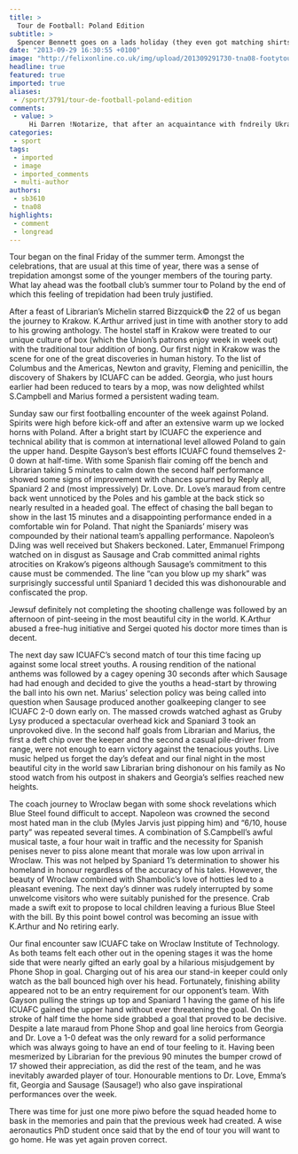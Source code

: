 ```yaml
---
title: >
  Tour de Football: Poland Edition
subtitle: >
  Spencer Bennett goes on a lads holiday (they even got matching shirts)
date: "2013-09-29 16:30:55 +0100"
image: "http://felixonline.co.uk/img/upload/201309291730-tna08-footytour.jpg"
headline: true
featured: true
imported: true
aliases:
 - /sport/3791/tour-de-football-poland-edition
comments:
 - value: >
     Hi Darren !Notarize, that after an acquaintance with fndreily Ukrainians, you will regret as little time selected for Ukraine. Trust Ukraine not worse than Bulgaria or Romania. And bureaucracy in relation to foreigners is not such frightful, as seem. Can advise such route on Ukraine. I can recommend this route to Ukraine. A border with Moldova/Pridnistrov’y Odesa – a transfer to Sevastopol Yalta – Kerch – Arabatska pointer – Genichesk – Zaporizhzhya Poltava – Kyiv Zhytomyr – Rivne Lutsk – Lviv – Mukacheve – Uzhgorod Border with Poland.There is a geographical center of Europe exactly in Ukraine. You that does not want him to see? In Ukraine produce most in the world airplanes abMriabb(abDreambb), reliable space aircrafts, here conducted abEuro-2012bb. Here a singer Ruslana, which with the song of Wild of dances won on a competition Eurovision 2004, lives and works. And also, the best footballer of Europe Andrey Shevchenko, world-wide boxer Vitalij Klichko. And the known
categories:
 - sport
tags:
 - imported
 - image
 - imported_comments
 - multi-author
authors:
 - sb3610
 - tna08
highlights:
 - comment
 - longread
---
```


Tour began on the final Friday of the summer term. Amongst the celebrations, that are usual at this time of year, there was a sense of trepidation amongst some of the younger members of the touring party. What lay ahead was the football club’s summer tour to Poland by the end of which this feeling of trepidation had been truly justified.

After a feast of Librarian’s Michelin starred Bizzquick© the 22 of us began the journey to Krakow. K.Arthur arrived just in time with another story to add to his growing anthology. The hostel staff in Krakow were treated to our unique culture of box (which the Union’s patrons enjoy week in week out) with the traditional tour addition of bong. Our first night in Krakow was the scene for one of the great discoveries in human history. To the list of Columbus and the Americas, Newton and gravity, Fleming and penicillin, the discovery of Shakers by ICUAFC can be added. Georgia, who just hours earlier had been reduced to tears by a mop, was now delighted whilst S.Campbell and Marius formed a persistent wading team.

Sunday saw our first footballing encounter of the week against Poland. Spirits were high before kick-off and after an extensive warm up we locked horns with Poland. After a bright start by ICUAFC the experience and technical ability that is common at international level allowed Poland to gain the upper hand. Despite Gayson’s best efforts ICUAFC found themselves 2-0 down at half-time. With some Spanish flair coming off the bench and Librarian taking 5 minutes to calm down the second half performance showed some signs of improvement with chances spurned by Reply all, Spaniard 2 and (most impressively) Dr. Love. Dr. Love’s maraud from centre back went unnoticed by the Poles and his gamble at the back stick so nearly resulted in a headed goal. The effect of chasing the ball began to show in the last 15 minutes and a disappointing performance ended in a comfortable win for Poland. That night the Spaniards’ misery was compounded by their national team’s appalling performance. Napoleon’s DJing was well received but Shakers beckoned. Later, Emmanuel Frimpong watched on in disgust as Sausage and Crab committed animal rights atrocities on Krakow’s pigeons although Sausage’s commitment to this cause must be commended. The line “can you blow up my shark” was surprisingly successful until Spaniard 1 decided this was dishonourable and confiscated the prop.

Jewsuf definitely not completing the shooting challenge was followed by an afternoon of pint-seeing in the most beautiful city in the world. K.Arthur abused a free-hug initiative and Sergei quoted his doctor more times than is decent.

The next day saw ICUAFC’s second match of tour this time facing up against some local street youths. A rousing rendition of the national anthems was followed by a cagey opening 30 seconds after which Sausage had had enough and decided to give the youths a head-start by throwing the ball into his own net. Marius’ selection policy was being called into question when Sausage produced another goalkeeping clanger to see ICUAFC 2-0 down early on. The massed crowds watched aghast as Gruby Lysy produced a spectacular overhead kick and Spaniard 3 took an unprovoked dive. In the second half goals from Librarian and Marius, the first a deft chip over the keeper and the second a casual pile-driver from range, were not enough to earn victory against the tenacious youths. Live music helped us forget the day’s defeat and our final night in the most beautiful city in the world saw Librarian bring dishonour on his family as No stood watch from his outpost in shakers and Georgia’s selfies reached new heights.

The coach journey to Wroclaw began with some shock revelations which Blue Steel found difficult to accept. Napoleon was crowned the second most hated man in the club (Myles Jarvis just pipping him) and “6/10, house party” was repeated several times. A combination of S.Campbell’s awful musical taste, a four hour wait in traffic and the necessity for Spanish penises never to piss alone meant that morale was low upon arrival in Wroclaw. This was not helped by Spaniard 1’s determination to shower his homeland in honour regardless of the accuracy of his tales. However, the beauty of Wroclaw combined with Shambolic’s love of hotties led to a pleasant evening. The next day’s dinner was rudely interrupted by some unwelcome visitors who were suitably punished for the presence. Crab made a swift exit to propose to local children leaving a furious Blue Steel with the bill. By this point bowel control was becoming an issue with K.Arthur and No retiring early.

Our final encounter saw ICUAFC take on Wroclaw Institute of Technology. As both teams felt each other out in the opening stages it was the home side that were nearly gifted an early goal by a hilarious misjudgement by Phone Shop in goal. Charging out of his area our stand-in keeper could only watch as the ball bounced high over his head. Fortunately, finishing ability appeared not to be an entry requirement for our opponent’s team. With Gayson pulling the strings up top and Spaniard 1 having the game of his life ICUAFC gained the upper hand without ever threatening the goal. On the stroke of half time the home side grabbed a goal that proved to be decisive. Despite a late maraud from Phone Shop and goal line heroics from Georgia and Dr. Love a 1-0 defeat was the only reward for a solid performance which was always going to have an end of tour feeling to it. Having been mesmerized by Librarian for the previous 90 minutes the bumper crowd of 17 showed their appreciation, as did the rest of the team, and he was inevitably awarded player of tour. Honourable mentions to Dr. Love, Emma’s fit, Georgia and Sausage (Sausage!) who also gave inspirational performances over the week.

There was time for just one more piwo before the squad headed home to bask in the memories and pain that the previous week had created. A wise aeronautics PhD student once said that by the end of tour you will want to go home. He was yet again proven correct.
